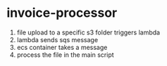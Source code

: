 # invoice-processor

1. file upload to a specific s3 folder triggers lambda
2. lambda sends sqs message
3. ecs container takes a message
4. process the file in the main script
